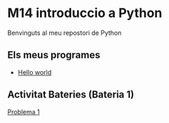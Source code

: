 # M14 introduccio a Python

Benvinguts al meu repostori de Python

## Els meus programes

- [Hello world](hello_world.py)

## Activitat Bateries (Bateria 1)

[Problema 1](hello_world.py)
